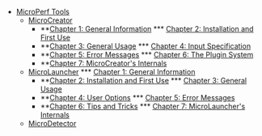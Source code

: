   * [MicroPerf Tools](main.md)
    * [MicroCreator](MicroCreator.md)
      * **[Chapter 1: General Information](MicroCreator_Chapter_1_General_Information.md)
      *** [Chapter 2: Installation and First Use](MicroCreator_Chapter_2_Installation.md)
      * **[Chapter 3: General Usage](MicroCreator_Chapter_3_General_Usage.md)
      *** [Chapter 4: Input Specification](MicroCreator_Chapter_4_Input_Specification.md)
      * **[Chapter 5: Error Messages](MicroCreator_Chapter_5_Error_Messages.md)
      *** [Chapter 6: The Plugin System](MicroCreator_Chapter_6_The_Plugin_System.md)
      * **[Chapter 7: MicroCreator's Internals](MicroCreator_Chapter_7_Internals.md)
    * [MicroLauncher](MicroLauncher.md)
      *** [Chapter 1: General Information](MicroLauncher_Chapter_1_General_Information.md)
      * **[Chapter 2: Installation and First Use](MicroLauncher_Chapter_2_Installation.md)
      *** [Chapter 3: General Usage](MicroLauncher_Chapter_3_General_Usage.md)
      * **[Chapter 4: User Options](MicroLauncher_Chapter_4_User_Options.md)
      *** [Chapter 5: Error Messages](MicroLauncher_Chapter_5_Error_Messages.md)
      * **[Chapter 6: Tips and Tricks](MicroLauncher_Chapter_6_Tips_Tricks.md)
      *** [Chapter 7: MicroLauncher's Internals](MicroLauncher_Chapter_7_Internals.md)
    * [MicroDetector](MicroDetector.md)